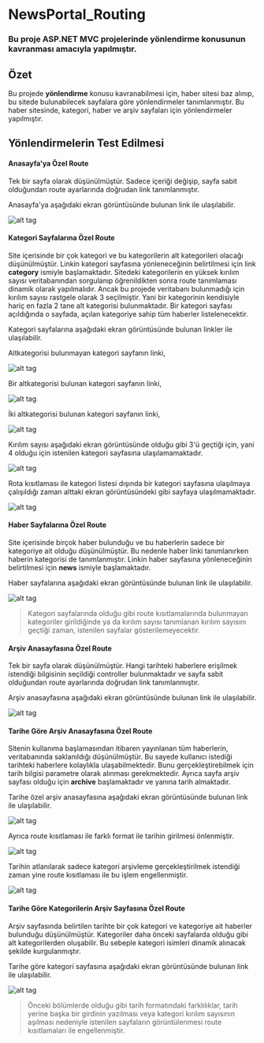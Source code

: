 # NewsPortal_Routing

<h3>Bu proje ASP.NET MVC projelerinde yönlendirme konusunun kavranması amacıyla yapılmıştır.</h3>

## Özet

Bu projede **yönlendirme** konusu kavranabilmesi için, haber sitesi baz alınıp, bu sitede bulunabilecek sayfalara göre yönlendirmeler tanımlanmıştır. Bu haber sitesinde, kategori, haber ve arşiv sayfaları için yönlendirmeler yapılmıştır.

## Yönlendirmelerin Test Edilmesi

#### Anasayfa'ya Özel Route

Tek bir sayfa olarak düşünülmüştür. Sadece içeriği değişip, sayfa sabit olduğundan route ayarlarında doğrudan link tanımlanmıştır.

Anasayfa'ya aşağıdaki ekran görüntüsünde bulunan link ile ulaşılabilir.

![alt tag](https://github.com/bsokat/NewsPortal_Routing/blob/master/Source/HomePage1.png)

#### Kategori Sayfalarına Özel Route

Site içerisinde bir çok kategori ve bu kategorilerin alt kategorileri olacağı düşünülmüştür. Linkin kategori sayfasına yönleneceğinin belirtilmesi için link **category** ismiyle başlamaktadır. Sitedeki kategorilerin en yüksek kırılım sayısı veritabanından sorgulanıp öğrenildikten sonra route tanımlaması dinamik olarak yapılmalıdır. Ancak bu projede veritabanı bulunmadığı için kırılım sayısı rastgele olarak 3 seçilmiştir. Yani bir kategorinin kendisiyle hariç en fazla 2 tane alt kategorisi bulunmaktadır. Bir kategori sayfası açıldığında o sayfada, açılan kategoriye sahip tüm haberler listelenecektir.

Kategori sayfalarına aşağıdaki ekran görüntüsünde bulunan linkler ile ulaşılabilir.

Altkategorisi bulunmayan kategori sayfanın linki,

![alt tag](https://github.com/bsokat/NewsPortal_Routing/blob/master/Source/Category1.png)

Bir altkategorisi bulunan kategori sayfanın linki,

![alt tag](https://github.com/bsokat/NewsPortal_Routing/blob/master/Source/Category2.png)

İki altkategorisi bulunan kategori sayfanın linki,

![alt tag](https://github.com/bsokat/NewsPortal_Routing/blob/master/Source/Category3.png)

Kırılım sayısı aşağıdaki ekran görüntüsünde olduğu gibi 3'ü geçtiği için, yani 4 olduğu için istenilen kategori sayfasına ulaşılamamaktadır.

![alt tag](https://github.com/bsokat/NewsPortal_Routing/blob/master/Source/Category4.png)

Rota kısıtlaması ile kategori listesi dışında bir kategori sayfasına ulaşılmaya çalışıldığı zaman alttaki ekran görüntüsündeki gibi sayfaya ulaşılmamaktadır.

![alt tag](https://github.com/bsokat/NewsPortal_Routing/blob/master/Source/Category5.png)

#### Haber Sayfalarına Özel Route

Site içerisinde birçok haber bulunduğu ve bu haberlerin sadece bir kategoriye ait olduğu düşünülmüştür. Bu nedenle haber linki tanımlanırken haberin kategorisi de tanımlanmıştır. Linkin haber sayfasına yönleneceğinin belirtilmesi için **news** ismiyle başlamaktadır.

Haber sayfalarına aşağıdaki ekran görüntüsünde bulunan link ile ulaşılabilir.

![alt tag](https://github.com/bsokat/NewsPortal_Routing/blob/master/Source/News1.png)

> Kategori sayfalarında olduğu gibi route kısıtlamalarında bulunmayan kategoriler girildiğinde ya da kırılım sayısı tanımlanan kırılım sayısını geçtiği zaman, istenilen sayfalar gösterilemeyecektir.

#### Arşiv Anasayfasına Özel Route

Tek bir sayfa olarak düşünülmüştür. Hangi tarihteki haberlere erişilmek istendiği bilgisinin seçildiği controller bulunmaktadır ve sayfa sabit olduğundan route ayarlarında doğrudan link tanımlanmıştır.

Arşiv anasayfasına aşağıdaki ekran görüntüsünde bulunan link ile ulaşılabilir.

![alt tag](https://github.com/bsokat/NewsPortal_Routing/blob/master/Source/Archive1.png)

#### Tarihe Göre Arşiv Anasayfasına Özel Route

Sitenin kullanıma başlamasından itibaren yayınlanan tüm haberlerin, veritabanında saklanıldığı düşünülmüştür. Bu sayede kullanıcı istediği tarihteki haberlere kolaylıkla ulaşabilmektedir. Bunu gerçekleştirebilmek için tarih bilgisi parametre olarak alınması gerekmektedir. Ayrıca sayfa arşiv sayfası olduğu için **archive** başlamaktadır ve yanına tarih almaktadır.

Tarihe özel arşiv anasayfasına aşağıdaki ekran görüntüsünde bulunan link ile ulaşılabilir.

![alt tag](https://github.com/bsokat/NewsPortal_Routing/blob/master/Source/ArchiveDate1.png)

Ayrıca route kısıtlaması ile farklı format ile tarihin girilmesi önlenmiştir.

![alt tag](https://github.com/bsokat/NewsPortal_Routing/blob/master/Source/ArchiveDate2.png)

Tarihin atlanılarak sadece kategori arşivleme gerçekleştirilmek istendiği zaman yine route kısıtlaması ile bu işlem engellenmiştir.

![alt tag](https://github.com/bsokat/NewsPortal_Routing/blob/master/Source/ArchiveDate3.png)

#### Tarihe Göre Kategorilerin Arşiv Sayfasına Özel Route

Arşiv sayfasında belirtilen tarihte bir çok kategori ve kategoriye ait haberler bulunduğu düşünülmüştür. Kategoriler daha önceki sayfalarda olduğu gibi alt kategorilerden oluşabilir. Bu sebeple kategori isimleri dinamik alınacak şekilde kurgulanmıştır.

Tarihe göre kategori sayfasına aşağıdaki ekran görüntüsünde bulunan link ile ulaşılabilir.

![alt tag](https://github.com/bsokat/NewsPortal_Routing/blob/master/Source/ArchiveCategoryDate1.png)

> Önceki bölümlerde olduğu gibi tarih formatındaki farklılıklar, tarih yerine başka bir girdinin yazılması veya kategori kırılım sayısının aşılması nedeniyle istenilen sayfaların görüntülenmesi route kısıtlamaları ile engellenmiştir.